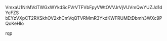 VmxaU1NrMVdTWGxWYkdScFVrVTFVbFpyVWtOVVJrVjVUVmQwYUZJd1dYcFZS
bEYzVXpCT2RXSkhOV2xhCmVqQTVRMmR3YkdKWFRUMEtDbmh3WXc9PQoKeHlo

rqp